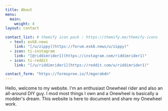 ```yaml
---
title: About
menu:
  main:
    weight: 4
layout: contact

contact_list: # themify icon pack : https://themify.me/themify-icons
  - text: esk8.news
    link: "[/u/zippy](https://forum.esk8.news/u/zippy)"
  - icon: ti-instagram
    link: "[@riddimrider1](https://instagram.com/riddimrider1)"
  - icon: ti-reddit
    link: "[/u/riddimrider1](https://reddit.com/u/riddimrider1)"

contact_form: "https://formspree.io/f/mgerabdn"
---
```

Hello, welcome to my website. I'm an enthusiast Onewheel rider and also an all-around DIY guy. I mod most things I own and a Onewheel is basically a modder's dream. This website is here to document and share my Onewheel work.
